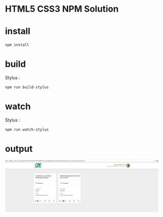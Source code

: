 # HTML5 CSS3 NPM Solution 

# install
```
npm install
```


# build
Stylus :
```
npm run build-stylus
```


# watch
Stylus :
```
npm run watch-stylus
```

# output

![alt tag](./Output.JPG)

